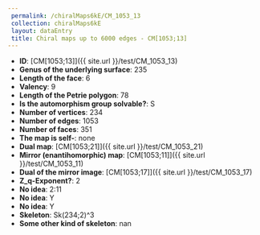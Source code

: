```yaml
--- 
 permalink: /chiralMaps6kE/CM_1053_13 
 collection: chiralMaps6kE
 layout: dataEntry
 title: Chiral maps up to 6000 edges - CM[1053;13]
---
```


- **ID**: [CM[1053;13]]({{ site.url }}/test/CM_1053_13)
- **Genus of the underlying surface**: 235
- **Length of the face**: 6
- **Valency**: 9
- **Length of the Petrie polygon**: 78
- **Is the automorphism group solvable?**: S
- **Number of vertices**: 234
- **Number of edges**: 1053
- **Number of faces**: 351
- **The map is self-**: none
- **Dual map**: [CM[1053;21]]({{ site.url }}/test/CM_1053_21)
- **Mirror (enantihomorphic) map**: [CM[1053;11]]({{ site.url }}/test/CM_1053_11)
- **Dual of the mirror image**: [CM[1053;17]]({{ site.url }}/test/CM_1053_17)
- **Z_q-Exponent?**: 2
- **No idea**:  2:11
- **No idea**: Y
- **No idea**: Y
- **Skeleton**: Sk(234;2)^3
- **Some other kind of skeleton**: nan
